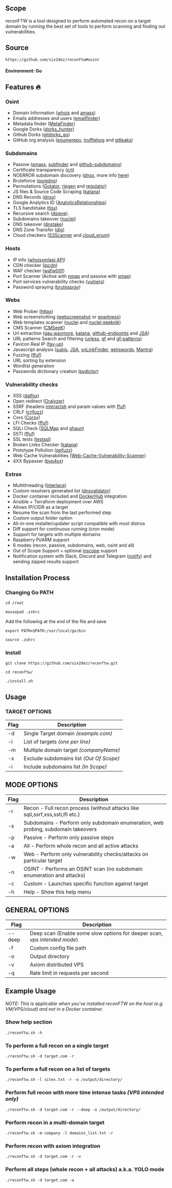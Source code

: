## Scope
reconFTW is a tool designed to perform automated recon on a target domain by running the best set of tools to perform scanning and finding out vulnerabilities.

## Source

```
https://github.com/six2dez/reconftw#osint
```
#### Environment: Go

## Features 🔥

### Osint
- Domain Information ([whois](https://github.com/rfc1036/whois) and [amass](https://github.com/OWASP/Amass))
- Emails addresses and users ([emailfinder](https://github.com/Josue87/EmailFinder))
- Metadata finder ([MetaFinder](https://github.com/Josue87/MetaFinder))
- Google Dorks ([dorks_hunter](https://github.com/six2dez/dorks_hunter))
- Github Dorks ([gitdorks_go](https://github.com/damit5/gitdorks_go))
- GitHub org analysis ([enumerepo](https://github.com/trickest/enumerepo), [trufflehog](https://github.com/trufflesecurity/trufflehog) and [gitleaks](https://github.com/gitleaks/gitleaks))

### Subdomains
- Passive ([amass](https://github.com/OWASP/Amass), [subfinder](https://github.com/projectdiscovery/subfinder) and [github-subdomains](https://github.com/gwen001/github-subdomains))
- Certificate transparency ([crt](https://github.com/cemulus/crt))
- NOERROR subdomain discovery ([dnsx](https://github.com/projectdiscovery/dnsx), more info [here](https://www.securesystems.de/blog/enhancing-subdomain-enumeration-ents-and-noerror/))
- Bruteforce ([puredns](https://github.com/d3mondev/puredns))
- Permutations ([Gotator](https://github.com/Josue87/gotator), [ripgen](https://github.com/resyncgg/ripgen) and [regulator](https://github.com/cramppet/regulator))
- JS files & Source Code Scraping ([katana](https://github.com/projectdiscovery/katana))
- DNS Records ([dnsx](https://github.com/projectdiscovery/dnsx))
- Google Analytics ID ([AnalyticsRelationships](https://github.com/Josue87/AnalyticsRelationships))
- TLS handshake ([tlsx](https://github.com/projectdiscovery/tlsx))
- Recursive search ([dsieve](https://github.com/trickest/dsieve)).
- Subdomains takeover ([nuclei](https://github.com/projectdiscovery/nuclei))
- DNS takeover ([dnstake](https://github.com/pwnesia/dnstake))
- DNS Zone Transfer ([dig](https://linux.die.net/man/1/dig))
- Cloud checkers ([S3Scanner](https://github.com/sa7mon/S3Scanner) and [cloud_enum](https://github.com/initstring/cloud_enum))

### Hosts
- IP info ([whoisxmlapi API](https://www.whoisxmlapi.com/))
- CDN checker ([ipcdn](https://github.com/six2dez/ipcdn))
- WAF checker ([wafw00f](https://github.com/EnableSecurity/wafw00f))
- Port Scanner (Active with [nmap](https://github.com/nmap/nmap) and passive with [smap](https://github.com/s0md3v/Smap))
- Port services vulnerability checks ([vulners](https://github.com/vulnersCom/nmap-vulners))
- Password spraying ([brutespray](https://github.com/x90skysn3k/brutespray))

### Webs
- Web Prober ([httpx](https://github.com/projectdiscovery/httpx))
- Web screenshotting ([webscreenshot](https://github.com/maaaaz/webscreenshot) or [gowitness](https://github.com/sensepost/gowitness))
- Web templates scanner ([nuclei](https://github.com/projectdiscovery/nuclei) and [nuclei geeknik](https://github.com/geeknik/the-nuclei-templates.git))
- CMS Scanner ([CMSeeK](https://github.com/Tuhinshubhra/CMSeeK))
- Url extraction ([gau](https://github.com/lc/gau),[waymore](https://github.com/xnl-h4ck3r/waymore), [katana](https://github.com/projectdiscovery/katana), [github-endpoints](https://gist.github.com/six2dez/d1d516b606557526e9a78d7dd49cacd3) and [JSA](https://github.com/w9w/JSA))
- URL patterns Search and filtering ([urless](https://github.com/xnl-h4ck3r/urless), [gf](https://github.com/tomnomnom/gf) and [gf-patterns](https://github.com/1ndianl33t/Gf-Patterns))
- Favicon Real IP ([fav-up](https://github.com/pielco11/fav-up))
- Javascript analysis ([subjs](https://github.com/lc/subjs), [JSA](https://github.com/w9w/JSA), [xnLinkFinder](https://github.com/xnl-h4ck3r/xnLinkFinder), [getjswords](https://github.com/m4ll0k/BBTz), [Mantra](https://github.com/MrEmpy/Mantra))
- Fuzzing ([ffuf](https://github.com/ffuf/ffuf))
- URL sorting by extension
- Wordlist generation
- Passwords dictionary creation ([pydictor](https://github.com/LandGrey/pydictor))

### Vulnerability checks
- XSS ([dalfox](https://github.com/hahwul/dalfox))
- Open redirect ([Oralyzer](https://github.com/r0075h3ll/Oralyzer))
- SSRF (headers [interactsh](https://github.com/projectdiscovery/interactsh) and param values with [ffuf](https://github.com/ffuf/ffuf))
- CRLF ([crlfuzz](https://github.com/dwisiswant0/crlfuzz))
- Cors ([Corsy](https://github.com/s0md3v/Corsy))
- LFI Checks ([ffuf](https://github.com/ffuf/ffuf))
- SQLi Check ([SQLMap](https://github.com/sqlmapproject/sqlmap) and [ghauri](https://github.com/r0oth3x49/ghauri))
- SSTI ([ffuf](https://github.com/ffuf/ffuf))
- SSL tests ([testssl](https://github.com/drwetter/testssl.sh))
- Broken Links Checker ([katana](https://github.com/projectdiscovery/katana))
- Prototype Pollution ([ppfuzz](https://github.com/dwisiswant0/ppfuzz))
- Web Cache Vulnerabilities ([Web-Cache-Vulnerability-Scanner](https://github.com/Hackmanit/Web-Cache-Vulnerability-Scanner))
- 4XX Bypasser ([byp4xx](https://github.com/lobuhi/byp4xx))

### Extras
- Multithreading ([Interlace](https://github.com/codingo/Interlace))
- Custom resolvers generated list ([dnsvalidator](https://github.com/vortexau/dnsvalidator))
- Docker container included and [DockerHub](https://hub.docker.com/r/six2dez/reconftw) integration
- Ansible + Terraform deployment over AWS
- Allows IP/CIDR as a target
- Resume the scan from the last performed step
- Custom output folder option
- All-in-one installer/updater script compatible with most distros
- Diff support for continuous running (cron mode)
- Support for targets with multiple domains
- Raspberry Pi/ARM support
- 6 modes (recon, passive, subdomains, web, osint and all)
- Out of Scope Support + optional [inscope](https://github.com/tomnomnom/hacks/tree/master/inscope) support
- Notification system with Slack, Discord and Telegram ([notify](https://github.com/projectdiscovery/notify)) and sending zipped results support


## Installation Process

### Changing Go PATH
```
cd /root
```

```
mousepad .zshrc
```

Add the following at the end of the file and save
```
export PATH=$PATH:/usr/local/go/bin
```

```
source .zshrc
```

### Install

```
git clone https://github.com/six2dez/reconftw.git
```

```
cd reconftw/
```

```
./install.sh
```



## Usage

### TARGET OPTIONS
|Flag|Description|
|---|---|
|-d|Single Target domain _(example.com)_|
|-l|List of targets _(one per line)_|
|-m|Multiple domain target _(companyName)_|
|-x|Exclude subdomains list _(Out Of Scope)_|
|-i|Include subdomains list _(In Scope)_|

## MODE OPTIONS
|Flag|Description|
|---|---|
|-r|Recon - Full recon process (without attacks like sqli,ssrf,xss,ssti,lfi etc.)|
|-s|Subdomains - Perform only subdomain enumeration, web probing, subdomain takeovers|
|-p|Passive - Perform only passive steps|
|-a|All - Perform whole recon and all active attacks|
|-w|Web - Perform only vulnerability checks/attacks on particular target|
|-n|OSINT - Performs an OSINT scan (no subdomain enumeration and attacks)|
|-c|Custom - Launches specific function against target|
|-h|Help - Show this help menu|

## GENERAL OPTIONS
|Flag|Description|
|---|---|
|--deep|Deep scan (Enable some slow options for deeper scan, _vps intended mode_)|
|-f|Custom config file path|
|-o|Output directory|
|-v|Axiom distributed VPS|
|-q|Rate limit in requests per second|

## Example Usage

*NOTE: This is applicable when you've installed reconFTW on the host (e.g. VM/VPS/cloud) and not in a Docker container.*

### Show help section
```
./reconftw.sh -h
```

### To perform a full recon on a single target
```
./reconftw.sh -d target.com -r
```

### To perform a full recon on a list of targets
```
./reconftw.sh -l sites.txt -r -o /output/directory/
```

### Perform full recon with more time intense tasks _(VPS intended only)_
```
./reconftw.sh -d target.com -r --deep -o /output/directory/
```

### Perform recon in a multi-domain target
```
./reconftw.sh -m company -l domains_list.txt -r
```

### Perform recon with axiom integration
```
./reconftw.sh -d target.com -r -v
```

### Perform all steps (whole recon + all attacks) a.k.a. YOLO mode
```
./reconftw.sh -d target.com -a
```




